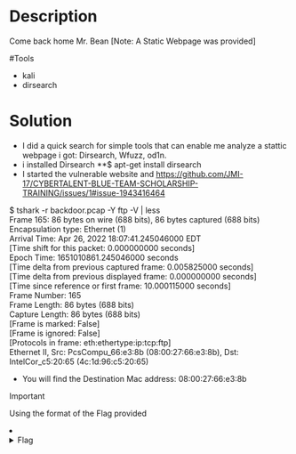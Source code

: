 # Description
Come back home Mr. Bean [Note: A Static Webpage was provided]

#Tools
- kali
- dirsearch

# Solution
- I did a quick search for simple tools that can enable me analyze a stattic webpage i got:
Dirsearch, Wfuzz, od1n.<br />
- i installed Dirsearch
**$ apt-get install dirsearch<br />
- I started the vulnerable website and 
https://github.com/JMI-17/CYBERTALENT-BLUE-TEAM-SCHOLARSHIP-TRAINING/issues/1#issue-1943416464


$ tshark -r backdoor.pcap -Y ftp -V | less<br />
Frame 165: 86 bytes on wire (688 bits), 86 bytes captured (688 bits)<br />
    Encapsulation type: Ethernet (1)<br />
    Arrival Time: Apr 26, 2022 18:07:41.245046000 EDT<br />
    [Time shift for this packet: 0.000000000 seconds]<br />
    Epoch Time: 1651010861.245046000 seconds<br />
    [Time delta from previous captured frame: 0.005825000 seconds]<br />
    [Time delta from previous displayed frame: 0.000000000 seconds]<br />
    [Time since reference or first frame: 10.000115000 seconds]<br />
    Frame Number: 165<br />
    Frame Length: 86 bytes (688 bits)<br />
    Capture Length: 86 bytes (688 bits)<br />
    [Frame is marked: False]<br />
    [Frame is ignored: False]<br />
    [Protocols in frame: eth:ethertype:ip:tcp:ftp]<br />
Ethernet II, Src: PcsCompu_66:e3:8b (08:00:27:66:e3:8b), Dst: IntelCor_c5:20:65 (4c:1d:96:c5:20:65)<br />


- You will find the Destination Mac address: 08:00:27:66:e3:8b
> [!IMPORTANT]
> Using the format of the Flag provided

<li>
	<details>
		<summary>Flag</summary>
flag{Internal:192.168.1.58:CVE-2011-2523:08:00:27:66:e3:8b}</details>
</li>
